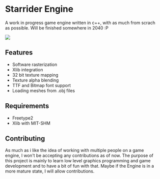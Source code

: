 # Starrider Engine
A work in progress game engine written in c++, with as much from scrach as possible. Will be finished somewhere in 2040 :P

![](https://github.com/meindertduin/starrider/docs/rendering_demo.gif)

## Features
- Software rasterization
- Xlib integration
- 32 bit texture mapping
- Texture alpha blending
- TTF and Bitmap font support
- Loading meshes from .obj files

## Requirements
- Freetype2
- Xlib with MIT-SHM

## Contributing
As much as i like the idea of working with multiple people on a game engine, I won't be accepting
any contributions as of now. The purpose of this project is mainly to learn low level graphics programming
and game development and to have a bit of fun with that. Maybe if the Engine is in a more mature state, I will
allow contributions.
